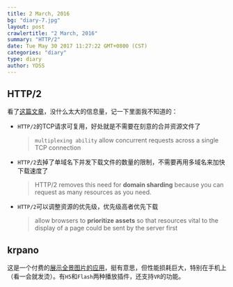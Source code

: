 ```yaml
---
title: 2 March, 2016
bg: "diary-7.jpg"
layout: post
crawlertitle: "2 March, 2016"
summary: "HTTP/2"
date: Tue May 30 2017 11:27:22 GMT+0800 (CST)
categories: "diary"
type: diary
author: YDSS
---
```


## HTTP/2

看了[这篇文章](https://www.smashingmagazine.com/2016/02/getting-ready-for-http2/)，没什么太大的信息量，记一下里面我不知道的：

- `HTTP/2`的TCP请求可复用，好处就是不需要在刻意的合并资源文件了

	> `multiplexing ability` allow concurrent requests across a single TCP connection

- `HTTP/2`去掉了单域名下并发下载文件的数量的限制，不需要再用多域名来加快下载速度了

	> HTTP/2 removes this need for **domain sharding** because you can request as many resources as you need.
	
- `HTTP/2`可以调整资源的优先级，优先级高者优先下载

	> allow browsers to **prioritize assets** so that resources vital to the display of a page could be sent by the server first
	
## krpano

这是一个付费的[展示全景图片的应用](http://krpano.com/)，挺有意思，但性能损耗巨大，特别在手机上（看一会就发烫）。有`H5`和`Flash`两种播放插件，还支持`VR`的功能。


